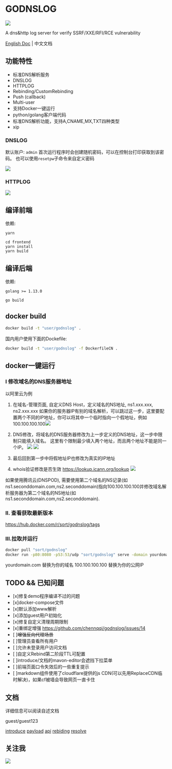 # GODNSLOG

![](https://z3.ax1x.com/2021/08/10/fGd4IJ.png)

A dns&amp;http log server for verify SSRF/XXE/RFI/RCE vulnerability 

[English Doc](https://github.com/chennqqi/godnslog) | 中文文档

## 功能特性

- 标准DNS解析服务
- DNSLOG
- HTTPLOG
- Rebinding/CustomRebinding
- Push (callback)
- Multi-user
- 支持Docker一键运行
- python/golang客户端代码
- 标准DNS解析功能，支持A,CNAME,MX,TXT四种类型
- xip

### DNSLOG

默认账户: `admin`
首次运行程序时会创建随机密码，可以在控制台打印获取到该密码。
也可以使用`resetpw`子命令来自定义密码

![](https://s1.ax1x.com/2020/08/31/dXPba4.png)


### HTTPLOG
![](https://s1.ax1x.com/2020/08/31/dXiiIH.png)

## 编译前端

依赖: 

`yarn`

```
cd frontend
yarn install
yarn build
```
	
## 编译后端

依赖: 

`golang >= 1.13.0`

```bash
go build
```

## docker build

```bash
docker build -t "user/godnslog" .
```

国内用户使用下面的Dockefile:

```bash
docker build -t "user/godnslog" -f DockerfileCN .
```

## docker一键运行

### I 修改域名的DNS服务器地址

以阿里云为例

1. 在域名-管理页面, 自定义DNS Host，定义域名的NS地址, ns1.xxx.xxx, ns2.xxx.xxx
如果你的服务器IP有别的域名解析，可以跳过这一步，这里要配置两个不同的IP地址，你可以将其中一个临时指向一个假地址，例如100.100.100.100![](https://s1.ax1x.com/2020/09/04/wFiaM8.png)


2. DNS修改，将域名的DNS服务器修改为上一步定义的DNS地址，这一步中限制只能填入域名。
这里有个限制最少填入两个地址，而且两个地址不能是同一个IP。 
![](https://s1.ax1x.com/2020/09/04/wFitRP.png)
![](https://s1.ax1x.com/2020/09/04/wFiJPI.png)

3. 最后回到第一步中将假地址IP也修改为真实的IP地址

4. whois验证修改是否生效
<https://lookup.icann.org/lookup>
![](https://s1.ax1x.com/2020/09/04/wFk04s.png)

如果使用腾讯云(DNSPOD), 需要使用第二个域名的NS记录(如ns1.seconddomain.com,ns2.seconddomain)指向100.100.100.100并修改域名解析服务器为第二个域名的NS地址(如ns1.seconddomain.com,ns2.seconddomain).

### II. 查看获取最新版本
https://hub.docker.com/r/sort/godnslog/tags

### III.拉取并运行

```bash
docker pull "sort/godnslog"
docker run -p80:8080 -p53:53/udp "sort/godnslog" serve -domain yourdomain.com -4 100.100.100.100
```

yourdomain.com 替换为你的域名
100.100.100.100 替换为你的公网IP


## TODO && 已知问题

- [x]修复demo程序编译不过的问题
- [x]docker-compose文件
- [x]默认添加www解析
- [x]添加guest用户初始化
- [x]修复自定义清理周期限制
- [x]重绑定增强 https://github.com/chennqqi/godnslog/issues/14
- [ ]~~增强反向代理场景~~
- [ ]管理员查看所有用户
- [ ]允许未登录用户访问文档
- [ ]自定义Rebind第二阶段TTL可配置
- [ ]introduce/文档的mavon-editor会遮挡下拉菜单
- [ ]前端页面口令失效后的一些重复提示
- [ ]markdown组件使用了cloudflare提供的js CDN(可以先用ReplaceCDN临时解决)，如果cf被墙会导致网页一直卡住

## 文档

详细信息可以阅读自述文档

guest/guest123

[introduce](https://www.godnslog.com/document/introduce)
[payload](https://www.godnslog.com/document/payload)
[api](https://www.godnslog.com/document/api)
[rebiding](https://www.godnslog.com/document/rebinding)
[resolve](https://www.godnslog.com/document/resolve)

## 关注我

![](https://open.weixin.qq.com/qr/code?username=gh_4a48daaf398b)